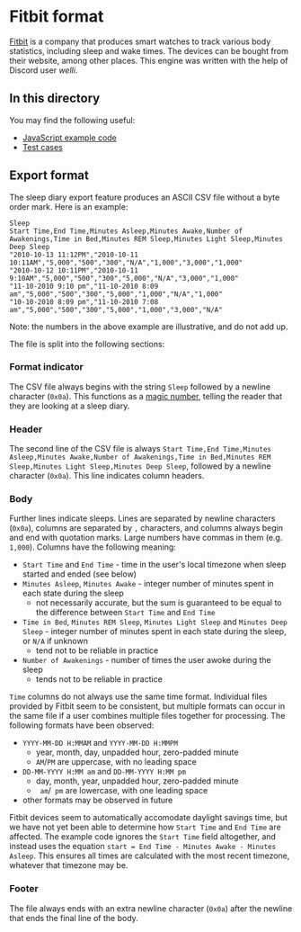# Fitbit format

[Fitbit](https://www.fitbit.com/global/fi/home) is a company that produces smart watches to track various body statistics, including sleep and wake times.  The devices can be bought from their website, among other places.  This engine was written with the help of Discord user *welli*.

## In this directory

You may find the following useful:

- [JavaScript example code](engine.js)
- [Test cases](test.js)

## Export format

The sleep diary export feature produces an ASCII CSV file without a byte order mark.  Here is an example:

```csv
Sleep
Start Time,End Time,Minutes Asleep,Minutes Awake,Number of Awakenings,Time in Bed,Minutes REM Sleep,Minutes Light Sleep,Minutes Deep Sleep
"2010-10-13 11:12PM","2010-10-11 10:11AM","5,000","500","300","N/A","1,000","3,000","1,000"
"2010-10-12 10:11PM","2010-10-11 9:10AM","5,000","500","300","5,000","N/A","3,000","1,000"
"11-10-2010 9:10 pm","11-10-2010 8:09 am","5,000","500","300","5,000","1,000","N/A","1,000"
"10-10-2010 8:09 pm","11-10-2010 7:08 am","5,000","500","300","5,000","1,000","3,000","N/A"

```

Note: the numbers in the above example are illustrative, and do not add up.

The file is split into the following sections:

### Format indicator

The CSV file always begins with the string `Sleep` followed by a newline character (`0x0a`).  This functions as a [magic number](https://en.wikipedia.org/wiki/Magic_number_(programming)), telling the reader that they are looking at a sleep diary.

### Header

The second line of the CSV file is always `Start Time,End Time,Minutes Asleep,Minutes Awake,Number of Awakenings,Time in Bed,Minutes REM Sleep,Minutes Light Sleep,Minutes Deep Sleep`, followed by a newline character (`0x0a`).  This line indicates column headers.

### Body

Further lines indicate sleeps.  Lines are separated by newline characters (`0x0a`), columns are separated by `,` characters, and columns always begin and end with quotation marks.  Large numbers have commas in them (e.g. `1,000`).  Columns have the following meaning:

- `Start Time` and `End Time` - time in the user's local timezone when sleep started and ended (see below)
- `Minutes Asleep`, `Minutes Awake` - integer number of minutes spent in each state during the sleep
  - not necessarily accurate, but the sum is guaranteed to be equal to the difference between `Start Time` and `End Time`
- `Time in Bed`, `Minutes REM Sleep`, `Minutes Light Sleep` and `Minutes Deep Sleep` - integer number of minutes spent in each state during the sleep, or `N/A` if unknown
  - tend not to be reliable in practice
- `Number of Awakenings` - number of times the user awoke during the sleep
  - tends not to be reliable in practice

`Time` columns do not always use the same time format.  Individual files provided by Fitbit seem to be consistent, but multiple formats can occur in the same file if a user combines multiple files together for processing.  The following formats have been observed:

- `YYYY-MM-DD H:MMAM` and `YYYY-MM-DD H:MMPM`
  - year, month, day, unpadded hour, zero-padded minute
  - `AM`/`PM` are uppercase, with no leading space
- `DD-MM-YYYY H:MM am` and `DD-MM-YYYY H:MM pm`
  - day, month, year, unpadded hour, zero-padded minute
  - ` am`/` pm` are lowercase, with one leading space
- other formats may be observed in future

Fitbit devices seem to automatically accomodate daylight savings time, but we have not yet been able to determine how `Start Time` and `End Time` are affected.  The example code ignores the `Start Time` field altogether, and instead uses the equation `start = End Time - Minutes Awake - Minutes Asleep`.  This ensures all times are calculated with the most recent timezone, whatever that timezone may be.

### Footer

The file always ends with an extra newline character (`0x0a`) after the newline that ends the final line of the body.
